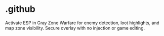 # .github
Activate ESP in Gray Zone Warfare for enemy detection, loot highlights, and map zone visibility. Secure overlay with no injection or game editing.
